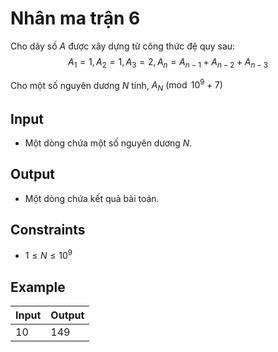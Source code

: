 # Nhân ma trận 6

Cho dãy số $A$ được xây dựng từ công thức đệ quy sau:
$$
A_1=1, A_2=1, A_3=2, A_n=A_{n-1}+A_{n-2}+A_{n-3}
$$

Cho một số nguyên dương $N$ tính, $A_N\pmod{10^9+7}$

## Input

- Một dòng chứa một số nguyên dương $N$.

## Output

- Một dòng chứa kết quả bài toán.

## Constraints

- $1\le N\le 10^9$

## Example

|Input|Output|
|-|-|
|10|149|

